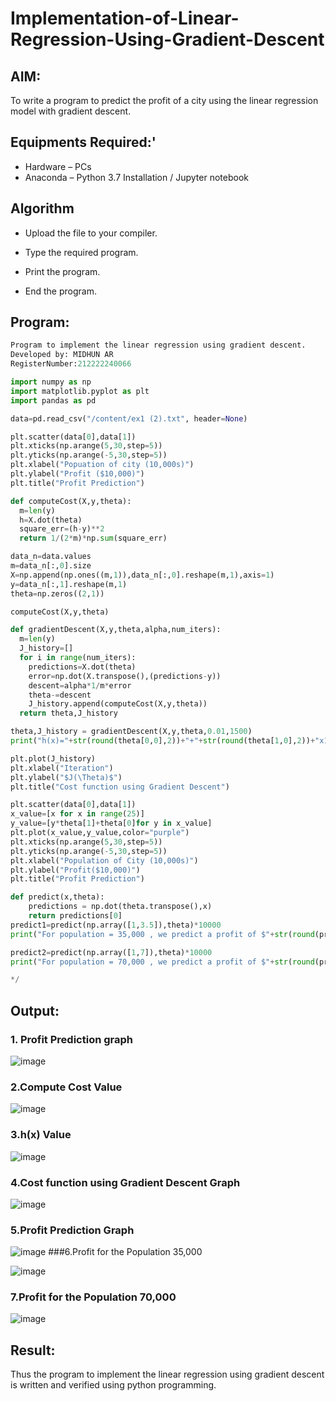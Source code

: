 # Implementation-of-Linear-Regression-Using-Gradient-Descent

## AIM:

To write a program to predict the profit of a city using the linear regression model with gradient descent.

## Equipments Required:'

- Hardware – PCs
- Anaconda – Python 3.7 Installation / Jupyter notebook

## Algorithm

- Upload the file to your compiler.

- Type the required program.

- Print the program.

- End the program.


## Program:
```py
Program to implement the linear regression using gradient descent.
Developed by: MIDHUN AR
RegisterNumber:212222240066  

import numpy as np
import matplotlib.pyplot as plt
import pandas as pd

data=pd.read_csv("/content/ex1 (2).txt", header=None)

plt.scatter(data[0],data[1])
plt.xticks(np.arange(5,30,step=5))
plt.yticks(np.arange(-5,30,step=5))
plt.xlabel("Popuation of city (10,000s)")
plt.ylabel("Profit ($10,000)")
plt.title("Profit Prediction")

def computeCost(X,y,theta):
  m=len(y)
  h=X.dot(theta)
  square_err=(h-y)**2
  return 1/(2*m)*np.sum(square_err)

data_n=data.values
m=data_n[:,0].size
X=np.append(np.ones((m,1)),data_n[:,0].reshape(m,1),axis=1)
y=data_n[:,1].reshape(m,1)
theta=np.zeros((2,1))

computeCost(X,y,theta)

def gradientDescent(X,y,theta,alpha,num_iters):
  m=len(y)
  J_history=[]
  for i in range(num_iters):
    predictions=X.dot(theta)
    error=np.dot(X.transpose(),(predictions-y))
    descent=alpha*1/m*error
    theta-=descent
    J_history.append(computeCost(X,y,theta))
  return theta,J_history

theta,J_history = gradientDescent(X,y,theta,0.01,1500)
print("h(x)="+str(round(theta[0,0],2))+"+"+str(round(theta[1,0],2))+"x1")

plt.plot(J_history)
plt.xlabel("Iteration")
plt.ylabel("$J(\Theta)$")
plt.title("Cost function using Gradient Descent")

plt.scatter(data[0],data[1])
x_value=[x for x in range(25)]
y_value=[y*theta[1]+theta[0]for y in x_value]
plt.plot(x_value,y_value,color="purple")
plt.xticks(np.arange(5,30,step=5))
plt.yticks(np.arange(-5,30,step=5))
plt.xlabel("Population of City (10,000s)")
plt.ylabel("Profit($10,000)")
plt.title("Profit Prediction")

def predict(x,theta):
    predictions = np.dot(theta.transpose(),x)
    return predictions[0]
predict1=predict(np.array([1,3.5]),theta)*10000
print("For population = 35,000 , we predict a profit of $"+str(round(predict1,0)))

predict2=predict(np.array([1,7]),theta)*10000
print("For population = 70,000 , we predict a profit of $"+str(round(predict2,0)))

*/
```

## Output:
### 1. Profit Prediction graph


![image](https://github.com/MidhunArPrabhu/Implementation-of-Linear-Regression-Using-Gradient-Descent/assets/118054670/ade7d394-96f8-4eff-a7a8-d67d71b58b27)
### 2.Compute Cost Value


![image](https://github.com/MidhunArPrabhu/Implementation-of-Linear-Regression-Using-Gradient-Descent/assets/118054670/5436abbd-7265-4e59-b403-d98ef139d902)
### 3.h(x) Value

![image](https://github.com/MidhunArPrabhu/Implementation-of-Linear-Regression-Using-Gradient-Descent/assets/118054670/ee64d2eb-0b85-498e-87ef-53a0f4e5a0c0)
### 4.Cost function using Gradient Descent Graph

![image](https://github.com/MidhunArPrabhu/Implementation-of-Linear-Regression-Using-Gradient-Descent/assets/118054670/0e522f54-44e9-473c-98f0-4869c4164cf4)
### 5.Profit Prediction Graph

![image](https://github.com/MidhunArPrabhu/Implementation-of-Linear-Regression-Using-Gradient-Descent/assets/118054670/a0094920-3d6d-41f9-ad1d-1d37c661c59a)
###6.Profit for the Population 35,000

![image](https://github.com/MidhunArPrabhu/Implementation-of-Linear-Regression-Using-Gradient-Descent/assets/118054670/30711e74-3b36-4f2d-b07d-63f0c1d2b8bf)
### 7.Profit for the Population 70,000
![image](https://github.com/MidhunArPrabhu/Implementation-of-Linear-Regression-Using-Gradient-Descent/assets/118054670/6495fb92-5c76-4fe3-bf31-2854e9f3dc48)


## Result:
Thus the program to implement the linear regression using gradient descent is written and verified using python programming.
